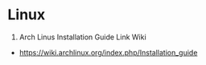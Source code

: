 # Linux

1. Arch Linus Installation Guide Link Wiki
  * https://wiki.archlinux.org/index.php/Installation_guide
